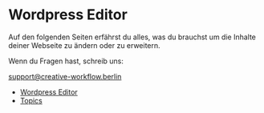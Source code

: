 # Wordpress Editor

Auf den folgenden Seiten erfährst du alles, was du brauchst um die Inhalte deiner Webseite zu ändern oder zu erweitern.

Wenn du Fragen hast, schreib uns:

[support@creative-workflow.berlin](mailto:support@creative-workflow.berlin)

  - [Wordpress Editor](./00_teaser.md) 
  - [Topics](./01_topics.md) 
